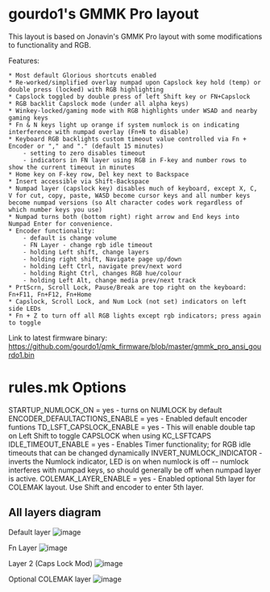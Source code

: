 # gourdo1's GMMK Pro layout

This layout is based on Jonavin's GMMK Pro layout with some modifications to functionality and RGB.

Features:

	* Most default Glorious shortcuts enabled
	* Re-worked/simplified overlay numpad upon Capslock key hold (temp) or double press (locked) with RGB highlighting
	* Capslock toggled by double press of left Shift key or FN+Capslock
	* RGB backlit Capslock mode (under all alpha keys)
	* Winkey-locked/gaming mode with RGB highlights under WSAD and nearby gaming keys
	* Fn & N keys light up orange if system numlock is on indicating interference with numpad overlay (Fn+N to disable)
	* Keyboard RGB backlights custom timeout value controlled via Fn + Encoder or "," and "." (default 15 minutes)
		- setting to zero disables timeout
        - indicators in FN layer using RGB in F-key and number rows to show the current timeout in minutes
	* Home key on F-key row, Del key next to Backspace
	* Insert accessible via Shift-Backspace
	* Numpad layer (capslock key) disables much of keyboard, except X, C, V for cut, copy, paste, WASD become cursor keys and all number keys become numpad versions (so Alt character codes work regardless of which number keys you use)
	* Numpad turns both (bottom right) right arrow and End keys into Numpad Enter for convenience.
	* Encoder functionality:
		- default is change volume
		- FN Layer - change rgb idle timeout
		- holding Left shift, change layers
		- holding right shift, Navigate page up/down
		- holding Left Ctrl, navigate prev/next word
		- holding Right Ctrl, changes RGB hue/colour
		- holding Left Alt, change media prev/next track
	* PrtScrn, Scroll Lock, Pause/Break are top right on the keyboard: Fn+F11, Fn+F12, Fn+Home
	* Capslock, Scroll Lock, and Num Lock (not set) indicators on left side LEDs
    * Fn + Z to turn off all RGB lights except rgb indicators; press again to toggle

Link to latest firmware binary: https://github.com/gourdo1/qmk_firmware/blob/master/gmmk_pro_ansi_gourdo1.bin
	
rules.mk Options
================

STARTUP_NUMLOCK_ON = yes     		 - turns on NUMLOCK by default
ENCODER_DEFAULTACTIONS_ENABLE = yes  - Enabled default encoder funtions
TD_LSFT_CAPSLOCK_ENABLE = yes    	 - This will enable double tap on Left Shift to toggle CAPSLOCK when using KC_LSFTCAPS
IDLE_TIMEOUT_ENABLE = yes   		 - Enables Timer functionality; for RGB idle timeouts that can be changed dynamically
INVERT_NUMLOCK_INDICATOR   			 - inverts the Numlock indicator, LED is on when numlock is off -- numlock interferes with numpad keys, so should generally be off when numpad layer is active.
COLEMAK_LAYER_ENABLE = yes   		 - Enabled optional 5th layer for COLEMAK layout. Use Shift and encoder to enter 5th layer.


## All layers diagram
Default layer
![image](https://user-images.githubusercontent.com/71780717/124177658-82324880-da7e-11eb-9421-b69100131062.png)

Fn Layer
![image](https://user-images.githubusercontent.com/71780717/131255937-06c9691b-835f-4c94-93e6-6d1dc3de272b.png)

Layer 2 (Caps Lock Mod)
![image](https://user-images.githubusercontent.com/71780717/124177683-8b231a00-da7e-11eb-9434-e2475f679a54.png)

Optional COLEMAK layer
![image](https://user-images.githubusercontent.com/71780717/131235050-980d2f54-2d23-4ae8-a83f-9fcdbe60d6cb.png)
